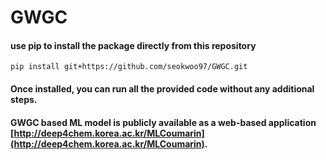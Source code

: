 # GWGC
#### use pip to install the package directly from this repository
```
pip install git+https://github.com/seokwoo97/GWGC.git
```
#### Once installed, you can run all the provided code without any additional steps.
#### GWGC based ML model is publicly available as a web-based application [http://deep4chem.korea.ac.kr/MLCoumarin](http://deep4chem.korea.ac.kr/MLCoumarin).
